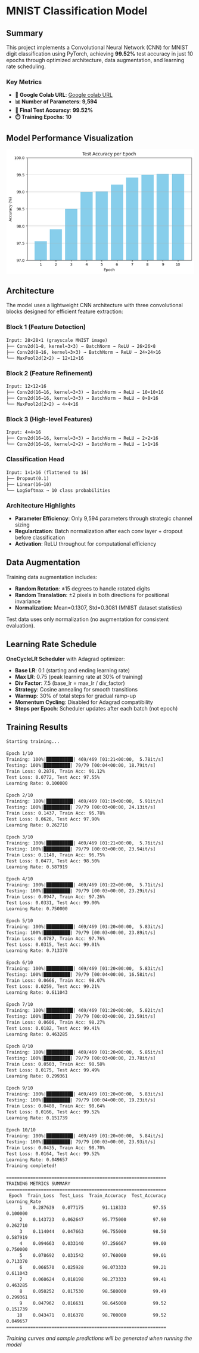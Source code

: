 # MNIST Classification Model

## **Summary**
This project implements a Convolutional Neural Network (CNN) for MNIST digit classification using PyTorch, achieving **99.52%** test accuracy in just 10 epochs through optimized architecture, data augmentation, and learning rate scheduling.

### **Key Metrics**
- **🔗 Google Colab URL**: [Google colab URL](https://colab.research.google.com/drive/1DR63wMR3Dxer-H4fzi1HdDCeBLH6meW_#scrollTo=66OCGkHhRWov)
- **📊 Number of Parameters**: **9,594**
- **🎯 Final Test Accuracy**: **99.52%**
- **⏱️ Training Epochs**: **10**

## **Model Performance Visualization**
![Accuracy and Loss Curves](predictions_visualization.png)

## **Architecture**

The model uses a lightweight CNN architecture with three convolutional blocks designed for efficient feature extraction:

### **Block 1 (Feature Detection)**
```
Input: 28×28×1 (grayscale MNIST image)
├── Conv2d(1→8, kernel=3×3) → BatchNorm → ReLU → 26×26×8
├── Conv2d(8→16, kernel=3×3) → BatchNorm → ReLU → 24×24×16
└── MaxPool2d(2×2) → 12×12×16
```

### **Block 2 (Feature Refinement)**
```
Input: 12×12×16
├── Conv2d(16→16, kernel=3×3) → BatchNorm → ReLU → 10×10×16
├── Conv2d(16→16, kernel=3×3) → BatchNorm → ReLU → 8×8×16
└── MaxPool2d(2×2) → 4×4×16
```

### **Block 3 (High-level Features)**
```
Input: 4×4×16
├── Conv2d(16→16, kernel=3×3) → BatchNorm → ReLU → 2×2×16
└── Conv2d(16→16, kernel=2×2) → BatchNorm → ReLU → 1×1×16
```

### **Classification Head**
```
Input: 1×1×16 (flattened to 16)
├── Dropout(0.1)
├── Linear(16→10)
└── LogSoftmax → 10 class probabilities
```

### **Architecture Highlights**
- **Parameter Efficiency**: Only 9,594 parameters through strategic channel sizing
- **Regularization**: Batch normalization after each conv layer + dropout before classification
- **Activation**: ReLU throughout for computational efficiency

## **Data Augmentation**
Training data augmentation includes:
- **Random Rotation**: ±15 degrees to handle rotated digits
- **Random Translation**: ±2 pixels in both directions for positional invariance
- **Normalization**: Mean=0.1307, Std=0.3081 (MNIST dataset statistics)

Test data uses only normalization (no augmentation for consistent evaluation).

## **Learning Rate Schedule**
**OneCycleLR Scheduler** with Adagrad optimizer:
- **Base LR**: 0.1 (starting and ending learning rate)
- **Max LR**: 0.75 (peak learning rate at 30% of training)
- **Div Factor**: 7.5 (base_lr = max_lr / div_factor)
- **Strategy**: Cosine annealing for smooth transitions
- **Warmup**: 30% of total steps for gradual ramp-up
- **Momentum Cycling**: Disabled for Adagrad compatibility
- **Steps per Epoch**: Scheduler updates after each batch (not epoch)

## **Training Results**

```
Starting training...

Epoch 1/10
Training: 100%|██████████| 469/469 [01:21<00:00,  5.78it/s]
Testing: 100%|██████████| 79/79 [00:04<00:00, 18.79it/s]
Train Loss: 0.2876, Train Acc: 91.12%
Test Loss: 0.0772, Test Acc: 97.55%
Learning Rate: 0.100000

Epoch 2/10
Training: 100%|██████████| 469/469 [01:19<00:00,  5.91it/s]
Testing: 100%|██████████| 79/79 [00:03<00:00, 24.13it/s]
Train Loss: 0.1437, Train Acc: 95.78%
Test Loss: 0.0626, Test Acc: 97.90%
Learning Rate: 0.262710

Epoch 3/10
Training: 100%|██████████| 469/469 [01:21<00:00,  5.76it/s]
Testing: 100%|██████████| 79/79 [00:03<00:00, 23.94it/s]
Train Loss: 0.1140, Train Acc: 96.75%
Test Loss: 0.0477, Test Acc: 98.50%
Learning Rate: 0.587919

Epoch 4/10
Training: 100%|██████████| 469/469 [01:22<00:00,  5.71it/s]
Testing: 100%|██████████| 79/79 [00:03<00:00, 23.29it/s]
Train Loss: 0.0947, Train Acc: 97.26%
Test Loss: 0.0331, Test Acc: 99.00%
Learning Rate: 0.750000

Epoch 5/10
Training: 100%|██████████| 469/469 [01:20<00:00,  5.83it/s]
Testing: 100%|██████████| 79/79 [00:03<00:00, 23.89it/s]
Train Loss: 0.0787, Train Acc: 97.76%
Test Loss: 0.0315, Test Acc: 99.01%
Learning Rate: 0.713370

Epoch 6/10
Training: 100%|██████████| 469/469 [01:20<00:00,  5.83it/s]
Testing: 100%|██████████| 79/79 [00:04<00:00, 16.58it/s]
Train Loss: 0.0666, Train Acc: 98.07%
Test Loss: 0.0259, Test Acc: 99.21%
Learning Rate: 0.611043

Epoch 7/10
Training: 100%|██████████| 469/469 [01:20<00:00,  5.82it/s]
Testing: 100%|██████████| 79/79 [00:03<00:00, 23.59it/s]
Train Loss: 0.0606, Train Acc: 98.27%
Test Loss: 0.0182, Test Acc: 99.41%
Learning Rate: 0.463285

Epoch 8/10
Training: 100%|██████████| 469/469 [01:20<00:00,  5.85it/s]
Testing: 100%|██████████| 79/79 [00:03<00:00, 23.78it/s]
Train Loss: 0.0503, Train Acc: 98.58%
Test Loss: 0.0175, Test Acc: 99.49%
Learning Rate: 0.299361

Epoch 9/10
Training: 100%|██████████| 469/469 [01:20<00:00,  5.83it/s]
Testing: 100%|██████████| 79/79 [00:04<00:00, 19.23it/s]
Train Loss: 0.0480, Train Acc: 98.64%
Test Loss: 0.0166, Test Acc: 99.52%
Learning Rate: 0.151739

Epoch 10/10
Training: 100%|██████████| 469/469 [01:20<00:00,  5.84it/s]
Testing: 100%|██████████| 79/79 [00:03<00:00, 23.93it/s]
Train Loss: 0.0435, Train Acc: 98.70%
Test Loss: 0.0164, Test Acc: 99.52%
Learning Rate: 0.049657
Training completed!

============================================================
TRAINING METRICS SUMMARY
============================================================
 Epoch  Train_Loss  Test_Loss  Train_Accuracy  Test_Accuracy  Learning_Rate
     1    0.287639   0.077175       91.118333          97.55       0.100000
     2    0.143723   0.062647       95.775000          97.90       0.262710
     3    0.114044   0.047663       96.755000          98.50       0.587919
     4    0.094663   0.033140       97.256667          99.00       0.750000
     5    0.078692   0.031542       97.760000          99.01       0.713370
     6    0.066570   0.025928       98.073333          99.21       0.611043
     7    0.060624   0.018198       98.273333          99.41       0.463285
     8    0.050252   0.017530       98.580000          99.49       0.299361
     9    0.047962   0.016631       98.645000          99.52       0.151739
    10    0.043471   0.016378       98.700000          99.52       0.049657
============================================================
```



*Training curves and sample predictions will be generated when running the model*
